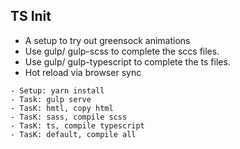 ## TS Init 

- A setup to try out greensock animations
- Use gulp/ gulp-scss to complete the sccs files.
- Use gulp/ gulp-typescript to complete the ts files.
- Hot reload via browser sync 

``` 
- Setup: yarn install 
- Task: gulp serve
- TasK: hmtl, copy html
- TasK: sass, compile scss
- TasK: ts, compile typescript
- TasK: default, compile all
